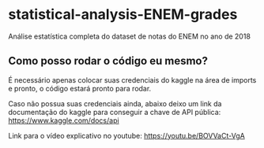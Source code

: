 # statistical-analysis-ENEM-grades
Análise estatística completa do dataset de notas do ENEM no ano de 2018

## Como posso rodar o código eu mesmo?
É necessário apenas colocar suas credenciais do kaggle na área de imports e pronto, o código estará pronto para rodar.

Caso não possua suas credenciais ainda, abaixo deixo um link da documentação do kaggle para conseguir a chave de API pública:
https://www.kaggle.com/docs/api

Link para o vídeo explicativo no youtube:
https://youtu.be/BOVVaCt-VgA
